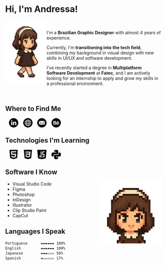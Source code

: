 <!-- # Hi, I'm Andressa!

<table>
  <tr>
    <td>
      <img src="https://github.com/engelandressa/engelandressa/blob/main/pixel-walking.gif" alt="Pixel Art Walking" width="150"/>
    </td>
    <td>
     <p>I'm a <b>Brazilian Graphic Designer</b> with almost 4 years of experience. </p>
      <p>Currently, I'm <b>transitioning into the tech field</b>, combining my background in visual design with new skills in UI/UX and software development. </p>
      <p>I’ve recently started a degree in <b>Multiplatform Software Development</b> at <b>Fatec</b>, and I am actively looking for an internship to apply and grow my skills in a professional environment.</p>
    </td>
  </tr>
</table>
-->

# Hi, I'm Andressa!

<img align='left' src="https://github.com/engelandressa/engelandressa/blob/main/pixel-walking.gif" height="200" >

   &nbsp;&nbsp;
<p>I'm a <b>Brazilian Graphic Designer</b> with almost 4 years of experience. </p>
<p>Currently, I'm <b>transitioning into the tech field</b>, combining my background in visual design with new skills in UI/UX and software development. </p>
<p>I’ve recently started a degree in <b>Multiplatform Software Development</b> at <b>Fatec</b>, and I am actively looking for an internship to apply and grow my skills in a professional environment.</p>
   &nbsp;&nbsp;

## Where to Find Me

   &nbsp;&nbsp;
 [<img src="https://github.com/engelandressa/engelandressa/blob/main/linkedin-icon.png" height="30em" align="center" alt="Follow Andressa Engel on LinkedIn" title="Follow Andressa Engel on LinkedIn"/>](https://www.linkedin.com/in/andressa-engel/)
   &nbsp;&nbsp;
 [<img src="https://github.com/engelandressa/engelandressa/blob/main/web-icon.png" height="30em" align="center" alt="Check Out Andressa Engel's Website - Portfolio" title="Check Out Andressa Engel's Website - Portfolio"/>](https://www.andressaengel.com/)
 &nbsp;&nbsp;
 [<img src="https://github.com/engelandressa/engelandressa/blob/main/email-icon.png" height="30em" align="center" alt="Mail to Andressa Engel" title="Mail to Andressa Engel"/>](mailto:engelandressa@hotmail.com)
 &nbsp;&nbsp;
 [<img src="https://github.com/engelandressa/engelandressa/blob/main/behance-icon.png" height="30em" align="center" alt="Follow Andressa Engel on Behance" title="Follow Andressa Engel on Behance"/>](https://www.behance.net/engelandressa)


## Technologies I'm Learning

 &nbsp;&nbsp;
 [<img src="https://github.com/engelandressa/engelandressa/blob/main/html-icon.png" height="30em" align="center" alt="HTML 5" title="HTML 5"/>](https://www.linkedin.com/in/andressa-engel/)
 &nbsp;&nbsp;
 [<img src="https://github.com/engelandressa/engelandressa/blob/main/css-3-icon.png" height="30em" align="center" alt="CSS 3" title="CSS 3"/>](https://www.linkedin.com/in/andressa-engel/)
 &nbsp;&nbsp;
 [<img src="https://github.com/engelandressa/engelandressa/blob/main/java-script-icon.png" height="30em" align="center" alt="Javascript" title="Javascript"/>](https://www.linkedin.com/in/andressa-engel/)
 &nbsp;&nbsp;
 [<img src="https://github.com/engelandressa/engelandressa/blob/main/python-icon.png" height="30em" align="center" alt="Python" title="Python"/>](https://www.linkedin.com/in/andressa-engel/)
 &nbsp;&nbsp;

 
## Software I Know

<img align='right' src="https://github.com/engelandressa/engelandressa/blob/main/pixel-art-bust.png" height="200" >

- Visual Studio Code
- Figma
- Photoshop
- InDesign
- Illustrator
- Clip Studio Paint
- CapCut

## Languages I Speak

```text
Portuguese      ▰▰▰▰▰▰ 100%
English         ▰▰▰▰▰▰ 100%
Japanese        ▰▰▰▱▱▱ 50% 
Spanish         ▰▱▱▱▱▱ 17% 
```

<!--
**engelandressa/engelandressa** is a ✨ _special_ ✨ repository because its `README.md` (this file) appears on your GitHub profile.

Here are some ideas to get you started:

- 🔭 I’m currently working on ...
- 🌱 I’m currently learning ...
- 👯 I’m looking to collaborate on ...
- 🤔 I’m looking for help with ...
- 💬 Ask me about ...
- 📫 How to reach me: ...
- 😄 Pronouns: ...
- ⚡ Fun fact: ...




- <b>LinkedIn:</b> [Andressa Engel](https://www.linkedin.com/in/andressa-engel/)
- <b>Website:</b> [Portfolio Website](https://www.andressaengel.com/)
-->
